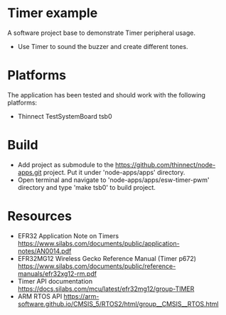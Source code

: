 # Timer example
A software project base to demonstrate Timer peripheral usage.
 * Use Timer to sound the buzzer and create different tones. 

# Platforms
The application has been tested and should work with the following platforms:
 * Thinnect TestSystemBoard tsb0

# Build
 * Add project as submodule to the https://github.com/thinnect/node-apps.git project. Put it under 'node-apps/apps' directory. 
 * Open terminal and navigate to 'node-apps/apps/esw-timer-pwm' directory and type 'make tsb0' to build project.
 
# Resources
 * EFR32 Application Note on Timers
   https://www.silabs.com/documents/public/application-notes/AN0014.pdf
 * EFR32MG12 Wireless Gecko Reference Manual (Timer p672)
   https://www.silabs.com/documents/public/reference-manuals/efr32xg12-rm.pdf
 * Timer API documentation 
   https://docs.silabs.com/mcu/latest/efr32mg12/group-TIMER
 * ARM RTOS API
   https://arm-software.github.io/CMSIS_5/RTOS2/html/group__CMSIS__RTOS.html
